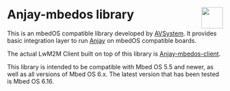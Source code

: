 # Anjay-mbedos library [<img align="right" height="50px" src="https://avsystem.github.io/Anjay-doc/_images/avsystem_logo.png">](http://www.avsystem.com/)

This is an mbedOS compatible library developed by [AVSystem](https://www.avsystem.com). It
provides basic integration layer to run [Anjay](https://github.com/AVSystem/Anjay) on mbedOS
compatible boards.

The actual LwM2M Client built on top of this library is
[Anjay-mbedos-client](https://github.com/AVSystem/Anjay-mbedos-client).

This library is intended to be compatible with Mbed OS 5.5 and newer, as well
as all versions of Mbed OS 6.x. The latest version that has been tested is
Mbed OS 6.16.
